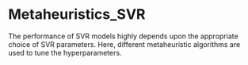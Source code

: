 # Metaheuristics_SVR
The performance of SVR models highly depends upon the appropriate choice of SVR parameters. Here, different metaheuristic algorithms are used to tune the hyperparameters.
